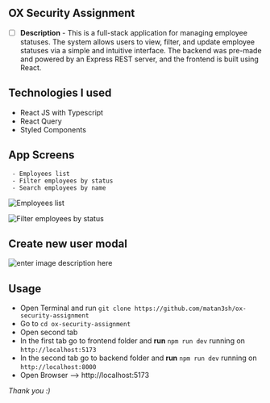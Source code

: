 ## OX Security Assignment

- [ ] **Description** - This is a full-stack application for managing employee statuses.
      The system allows users to view, filter, and update employee statuses via a simple and intuitive interface.
      The backend was pre-made and powered by an Express REST server, and the frontend is built using React.

## Technologies I used

- React JS with Typescript
- React Query
- Styled Components

## App Screens

     - Employees list
     - Filter employees by status
     - Search employees by name

![Employees list](https://i.ibb.co/yh7M4sn/1.jpg)

![Filter employees by status](https://i.ibb.co/59pL1Cd/2.jpg)

## Create new user modal

![enter image description here](https://i.ibb.co/c6kRCnR/3.jpg)

## Usage

- Open Terminal and run `git clone https://github.com/matan3sh/ox-security-assignment`
- Go to `cd ox-security-assignment`
- Open second tab
- In the first tab go to frontend folder and **run** `npm run dev` running on `http://localhost:5173`
- In the second tab go to backend folder and **run** `npm run dev` running on `http://localhost:8000`
- Open Browser --> http://localhost:5173

_Thank you :)_
